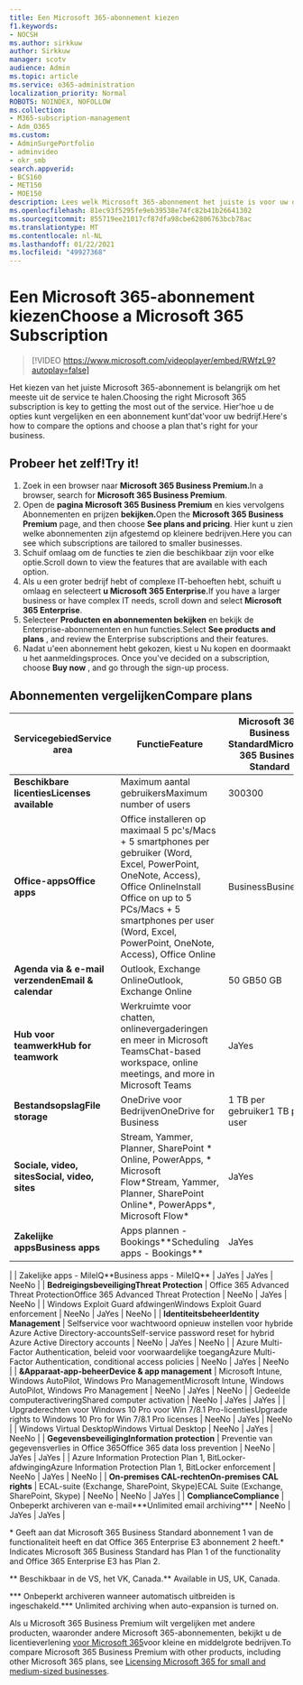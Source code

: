 ```yaml
---
title: Een Microsoft 365-abonnement kiezen
f1.keywords:
- NOCSH
ms.author: sirkkuw
author: Sirkkuw
manager: scotv
audience: Admin
ms.topic: article
ms.service: o365-administration
localization_priority: Normal
ROBOTS: NOINDEX, NOFOLLOW
ms.collection:
- M365-subscription-management
- Adm_O365
ms.custom:
- AdminSurgePortfolio
- adminvideo
- okr_smb
search.appverid:
- BCS160
- MET150
- MOE150
description: Lees welk Microsoft 365-abonnement het juiste is voor uw organisatie.
ms.openlocfilehash: 81ec93f5295fe9eb39538e74fc82b41b26641302
ms.sourcegitcommit: 855719ee21017cf87dfa98cbe62806763bcb78ac
ms.translationtype: MT
ms.contentlocale: nl-NL
ms.lasthandoff: 01/22/2021
ms.locfileid: "49927368"
---
```

# <a name="choose-a-microsoft-365-subscription"></a><span data-ttu-id="d3669-103">Een Microsoft 365-abonnement kiezen</span><span class="sxs-lookup"><span data-stu-id="d3669-103">Choose a Microsoft 365 Subscription</span></span>

> [!VIDEO https://www.microsoft.com/videoplayer/embed/RWfzL9?autoplay=false]

<span data-ttu-id="d3669-104">Het kiezen van het juiste Microsoft 365-abonnement is belangrijk om het meeste uit de service te halen.</span><span class="sxs-lookup"><span data-stu-id="d3669-104">Choosing the right Microsoft 365 subscription is key to getting the most out of the service.</span></span> <span data-ttu-id="d3669-105">Hier&#39;hoe u de opties kunt vergelijken en een abonnement kunt&#39;dat&#39;voor uw bedrijf.</span><span class="sxs-lookup"><span data-stu-id="d3669-105">Here&#39;s how to compare the options and choose a plan that&#39;s right for your business.</span></span>

## <a name="try-it"></a><span data-ttu-id="d3669-106">Probeer het zelf!</span><span class="sxs-lookup"><span data-stu-id="d3669-106">Try it!</span></span>

1. <span data-ttu-id="d3669-107">Zoek in een browser naar **Microsoft 365 Business Premium.**</span><span class="sxs-lookup"><span data-stu-id="d3669-107">In a browser, search for  **Microsoft 365 Business Premium**.</span></span>
2. <span data-ttu-id="d3669-108">Open de **pagina Microsoft 365 Business Premium** en kies vervolgens Abonnementen en prijzen **bekijken.**</span><span class="sxs-lookup"><span data-stu-id="d3669-108">Open the  **Microsoft 365 Business Premium**  page, and then choose  **See plans and pricing**.</span></span> <span data-ttu-id="d3669-109">Hier kunt u zien welke abonnementen zijn afgestemd op kleinere bedrijven.</span><span class="sxs-lookup"><span data-stu-id="d3669-109">Here you can see which subscriptions are tailored to smaller businesses.</span></span>
3. <span data-ttu-id="d3669-110">Schuif omlaag om de functies te zien die beschikbaar zijn voor elke optie.</span><span class="sxs-lookup"><span data-stu-id="d3669-110">Scroll down to view the features that are available with each option.</span></span>
4. <span data-ttu-id="d3669-111">Als u een groter bedrijf hebt of complexe IT-behoeften hebt, schuift u omlaag en selecteert **u Microsoft 365 Enterprise.**</span><span class="sxs-lookup"><span data-stu-id="d3669-111">If you have a larger business or have complex IT needs, scroll down and select  **Microsoft 365 Enterprise**.</span></span>
5. <span data-ttu-id="d3669-112">Selecteer  **Producten en abonnementen bekijken** en bekijk de Enterprise-abonnementen en hun functies.</span><span class="sxs-lookup"><span data-stu-id="d3669-112">Select  **See products and plans** , and review the Enterprise subscriptions and their features.</span></span>
6. <span data-ttu-id="d3669-113">Nadat u&#39;een abonnement hebt gekozen, kiest u Nu kopen en doormaakt u het aanmeldingsproces. </span><span class="sxs-lookup"><span data-stu-id="d3669-113">Once you&#39;ve decided on a subscription, choose  **Buy now** , and go through the sign-up process.</span></span>

## <a name="compare-plans"></a><span data-ttu-id="d3669-114">Abonnementen vergelijken</span><span class="sxs-lookup"><span data-stu-id="d3669-114">Compare plans</span></span>

| <span data-ttu-id="d3669-115">**Servicegebied**</span><span class="sxs-lookup"><span data-stu-id="d3669-115">**Service area**</span></span> | <span data-ttu-id="d3669-116">**Functie**</span><span class="sxs-lookup"><span data-stu-id="d3669-116">**Feature**</span></span> | <span data-ttu-id="d3669-117">**Microsoft 365 Business Standard**</span><span class="sxs-lookup"><span data-stu-id="d3669-117">**Microsoft 365 Business Standard**</span></span> | <span data-ttu-id="d3669-118">**Microsoft 365 Business Premium**</span><span class="sxs-lookup"><span data-stu-id="d3669-118">**Microsoft 365 Business Premium**</span></span> | <span data-ttu-id="d3669-119">**Office 365 Enterprise E3**</span><span class="sxs-lookup"><span data-stu-id="d3669-119">**Office 365 Enterprise E3**</span></span> |
| --- | --- | --- | --- | --- |
| <span data-ttu-id="d3669-120">**Beschikbare licenties**</span><span class="sxs-lookup"><span data-stu-id="d3669-120">**Licenses available**</span></span> | <span data-ttu-id="d3669-121">Maximum aantal gebruikers</span><span class="sxs-lookup"><span data-stu-id="d3669-121">Maximum number of users</span></span> | <span data-ttu-id="d3669-122">300</span><span class="sxs-lookup"><span data-stu-id="d3669-122">300</span></span> | <span data-ttu-id="d3669-123">300</span><span class="sxs-lookup"><span data-stu-id="d3669-123">300</span></span> | <span data-ttu-id="d3669-124">Onbeperkt</span><span class="sxs-lookup"><span data-stu-id="d3669-124">Unlimited</span></span> |
| <span data-ttu-id="d3669-125">**Office-apps**</span><span class="sxs-lookup"><span data-stu-id="d3669-125">**Office apps**</span></span> | <span data-ttu-id="d3669-126">Office installeren op maximaal 5 pc's/Macs + 5 smartphones per gebruiker (Word, Excel, PowerPoint, OneNote, Access), Office Online</span><span class="sxs-lookup"><span data-stu-id="d3669-126">Install Office on up to 5 PCs/Macs + 5 smartphones per user (Word, Excel, PowerPoint, OneNote, Access), Office Online</span></span> | <span data-ttu-id="d3669-127">Business</span><span class="sxs-lookup"><span data-stu-id="d3669-127">Business</span></span> | <span data-ttu-id="d3669-128">Business</span><span class="sxs-lookup"><span data-stu-id="d3669-128">Business</span></span> | <span data-ttu-id="d3669-129">ProPlus</span><span class="sxs-lookup"><span data-stu-id="d3669-129">ProPlus</span></span> |
| <span data-ttu-id="d3669-130">**Agenda via &amp; e-mail verzenden**</span><span class="sxs-lookup"><span data-stu-id="d3669-130">**Email &amp; calendar**</span></span> | <span data-ttu-id="d3669-131">Outlook, Exchange Online</span><span class="sxs-lookup"><span data-stu-id="d3669-131">Outlook, Exchange Online</span></span> | <span data-ttu-id="d3669-132">50 GB</span><span class="sxs-lookup"><span data-stu-id="d3669-132">50 GB</span></span> | <span data-ttu-id="d3669-133">50 GB</span><span class="sxs-lookup"><span data-stu-id="d3669-133">50 GB</span></span> | <span data-ttu-id="d3669-134">100 GB</span><span class="sxs-lookup"><span data-stu-id="d3669-134">100 GB</span></span> |
| <span data-ttu-id="d3669-135">**Hub voor teamwerk**</span><span class="sxs-lookup"><span data-stu-id="d3669-135">**Hub for teamwork**</span></span> | <span data-ttu-id="d3669-136">Werkruimte voor chatten, onlinevergaderingen en meer in Microsoft Teams</span><span class="sxs-lookup"><span data-stu-id="d3669-136">Chat-based workspace, online meetings, and more in Microsoft Teams</span></span> | <span data-ttu-id="d3669-137">Ja</span><span class="sxs-lookup"><span data-stu-id="d3669-137">Yes</span></span> | <span data-ttu-id="d3669-138">Ja</span><span class="sxs-lookup"><span data-stu-id="d3669-138">Yes</span></span> | <span data-ttu-id="d3669-139">Ja</span><span class="sxs-lookup"><span data-stu-id="d3669-139">Yes</span></span> |
| <span data-ttu-id="d3669-140">**Bestandsopslag**</span><span class="sxs-lookup"><span data-stu-id="d3669-140">**File storage**</span></span> | <span data-ttu-id="d3669-141">OneDrive voor Bedrijven</span><span class="sxs-lookup"><span data-stu-id="d3669-141">OneDrive for Business</span></span> | <span data-ttu-id="d3669-142">1 TB per gebruiker</span><span class="sxs-lookup"><span data-stu-id="d3669-142">1 TB per user</span></span> | <span data-ttu-id="d3669-143">1 TB per gebruiker</span><span class="sxs-lookup"><span data-stu-id="d3669-143">1 TB per user</span></span> | <span data-ttu-id="d3669-144">Onbeperkt</span><span class="sxs-lookup"><span data-stu-id="d3669-144">Unlimited</span></span> |
| <span data-ttu-id="d3669-145">**Sociale, video, sites**</span><span class="sxs-lookup"><span data-stu-id="d3669-145">**Social, video, sites**</span></span> | <span data-ttu-id="d3669-146">Stream, Yammer, Planner, SharePoint \* Online, PowerApps, \* Microsoft Flow\*</span><span class="sxs-lookup"><span data-stu-id="d3669-146">Stream, Yammer, Planner, SharePoint Online\*, PowerApps\*, Microsoft Flow\*</span></span> | <span data-ttu-id="d3669-147">Ja</span><span class="sxs-lookup"><span data-stu-id="d3669-147">Yes</span></span> | <span data-ttu-id="d3669-148">Ja</span><span class="sxs-lookup"><span data-stu-id="d3669-148">Yes</span></span> | <span data-ttu-id="d3669-149">Ja</span><span class="sxs-lookup"><span data-stu-id="d3669-149">Yes</span></span> |
| <span data-ttu-id="d3669-150">**Zakelijke apps**</span><span class="sxs-lookup"><span data-stu-id="d3669-150">**Business apps**</span></span> | <span data-ttu-id="d3669-151">Apps plannen - Bookings\*\*</span><span class="sxs-lookup"><span data-stu-id="d3669-151">Scheduling apps - Bookings\*\*</span></span> | <span data-ttu-id="d3669-152">Ja</span><span class="sxs-lookup"><span data-stu-id="d3669-152">Yes</span></span> | <span data-ttu-id="d3669-153">Ja</span><span class="sxs-lookup"><span data-stu-id="d3669-153">Yes</span></span> | <span data-ttu-id="d3669-154">Ja</span><span class="sxs-lookup"><span data-stu-id="d3669-154">Yes</span></span> |
|
 | <span data-ttu-id="d3669-155">Zakelijke apps - MileIQ\*\*</span><span class="sxs-lookup"><span data-stu-id="d3669-155">Business apps - MileIQ\*\*</span></span> | <span data-ttu-id="d3669-156">Ja</span><span class="sxs-lookup"><span data-stu-id="d3669-156">Yes</span></span> | <span data-ttu-id="d3669-157">Ja</span><span class="sxs-lookup"><span data-stu-id="d3669-157">Yes</span></span> | <span data-ttu-id="d3669-158">Nee</span><span class="sxs-lookup"><span data-stu-id="d3669-158">No</span></span> |
| <span data-ttu-id="d3669-159">**Bedreigingsbeveiliging**</span><span class="sxs-lookup"><span data-stu-id="d3669-159">**Threat Protection**</span></span> | <span data-ttu-id="d3669-160">Office 365 Advanced Threat Protection</span><span class="sxs-lookup"><span data-stu-id="d3669-160">Office 365 Advanced Threat Protection</span></span> | <span data-ttu-id="d3669-161">Nee</span><span class="sxs-lookup"><span data-stu-id="d3669-161">No</span></span> | <span data-ttu-id="d3669-162">Ja</span><span class="sxs-lookup"><span data-stu-id="d3669-162">Yes</span></span> | <span data-ttu-id="d3669-163">Nee</span><span class="sxs-lookup"><span data-stu-id="d3669-163">No</span></span> |
 | <span data-ttu-id="d3669-164">Windows Exploit Guard afdwingen</span><span class="sxs-lookup"><span data-stu-id="d3669-164">Windows Exploit Guard enforcement</span></span> | <span data-ttu-id="d3669-165">Nee</span><span class="sxs-lookup"><span data-stu-id="d3669-165">No</span></span> | <span data-ttu-id="d3669-166">Ja</span><span class="sxs-lookup"><span data-stu-id="d3669-166">Yes</span></span> | <span data-ttu-id="d3669-167">Nee</span><span class="sxs-lookup"><span data-stu-id="d3669-167">No</span></span> |
| <span data-ttu-id="d3669-168">**Identiteitsbeheer**</span><span class="sxs-lookup"><span data-stu-id="d3669-168">**Identity Management**</span></span> | <span data-ttu-id="d3669-169">Selfservice voor wachtwoord opnieuw instellen voor hybride Azure Active Directory-accounts</span><span class="sxs-lookup"><span data-stu-id="d3669-169">Self-service password reset for hybrid Azure Active Directory accounts</span></span> | <span data-ttu-id="d3669-170">Nee</span><span class="sxs-lookup"><span data-stu-id="d3669-170">No</span></span> | <span data-ttu-id="d3669-171">Ja</span><span class="sxs-lookup"><span data-stu-id="d3669-171">Yes</span></span> | <span data-ttu-id="d3669-172">Nee</span><span class="sxs-lookup"><span data-stu-id="d3669-172">No</span></span> |
 | <span data-ttu-id="d3669-173">Azure Multi-Factor Authentication, beleid voor voorwaardelijke toegang</span><span class="sxs-lookup"><span data-stu-id="d3669-173">Azure Multi-Factor Authentication, conditional access policies</span></span> | <span data-ttu-id="d3669-174">Nee</span><span class="sxs-lookup"><span data-stu-id="d3669-174">No</span></span> | <span data-ttu-id="d3669-175">Ja</span><span class="sxs-lookup"><span data-stu-id="d3669-175">Yes</span></span> | <span data-ttu-id="d3669-176">Nee</span><span class="sxs-lookup"><span data-stu-id="d3669-176">No</span></span> |
| <span data-ttu-id="d3669-177">**&amp;Apparaat-app-beheer**</span><span class="sxs-lookup"><span data-stu-id="d3669-177">**Device &amp; app management**</span></span> | <span data-ttu-id="d3669-178">Microsoft Intune, Windows AutoPilot, Windows Pro Management</span><span class="sxs-lookup"><span data-stu-id="d3669-178">Microsoft Intune, Windows AutoPilot, Windows Pro Management</span></span> | <span data-ttu-id="d3669-179">Nee</span><span class="sxs-lookup"><span data-stu-id="d3669-179">No</span></span> | <span data-ttu-id="d3669-180">Ja</span><span class="sxs-lookup"><span data-stu-id="d3669-180">Yes</span></span> | <span data-ttu-id="d3669-181">Nee</span><span class="sxs-lookup"><span data-stu-id="d3669-181">No</span></span> |
 | <span data-ttu-id="d3669-182">Gedeelde computeractivering</span><span class="sxs-lookup"><span data-stu-id="d3669-182">Shared computer activation</span></span> | <span data-ttu-id="d3669-183">Nee</span><span class="sxs-lookup"><span data-stu-id="d3669-183">No</span></span> | <span data-ttu-id="d3669-184">Ja</span><span class="sxs-lookup"><span data-stu-id="d3669-184">Yes</span></span> | <span data-ttu-id="d3669-185">Ja</span><span class="sxs-lookup"><span data-stu-id="d3669-185">Yes</span></span> |
 | <span data-ttu-id="d3669-186">Upgraderechten voor Windows 10 Pro voor Win 7/8.1 Pro-licenties</span><span class="sxs-lookup"><span data-stu-id="d3669-186">Upgrade rights to Windows 10 Pro for Win 7/8.1 Pro licenses</span></span> | <span data-ttu-id="d3669-187">Nee</span><span class="sxs-lookup"><span data-stu-id="d3669-187">No</span></span> | <span data-ttu-id="d3669-188">Ja</span><span class="sxs-lookup"><span data-stu-id="d3669-188">Yes</span></span> | <span data-ttu-id="d3669-189">Nee</span><span class="sxs-lookup"><span data-stu-id="d3669-189">No</span></span> |
 | <span data-ttu-id="d3669-190">Windows Virtual Desktop</span><span class="sxs-lookup"><span data-stu-id="d3669-190">Windows Virtual Desktop</span></span> | <span data-ttu-id="d3669-191">Nee</span><span class="sxs-lookup"><span data-stu-id="d3669-191">No</span></span> | <span data-ttu-id="d3669-192">Ja</span><span class="sxs-lookup"><span data-stu-id="d3669-192">Yes</span></span> | <span data-ttu-id="d3669-193">Nee</span><span class="sxs-lookup"><span data-stu-id="d3669-193">No</span></span> |
| <span data-ttu-id="d3669-194">**Gegevensbeveiliging**</span><span class="sxs-lookup"><span data-stu-id="d3669-194">**Information protection**</span></span> | <span data-ttu-id="d3669-195">Preventie van gegevensverlies in Office 365</span><span class="sxs-lookup"><span data-stu-id="d3669-195">Office 365 data loss prevention</span></span> | <span data-ttu-id="d3669-196">Nee</span><span class="sxs-lookup"><span data-stu-id="d3669-196">No</span></span> | <span data-ttu-id="d3669-197">Ja</span><span class="sxs-lookup"><span data-stu-id="d3669-197">Yes</span></span> | <span data-ttu-id="d3669-198">Ja</span><span class="sxs-lookup"><span data-stu-id="d3669-198">Yes</span></span> |
 | <span data-ttu-id="d3669-199">Azure Information Protection Plan 1, BitLocker-afdwinging</span><span class="sxs-lookup"><span data-stu-id="d3669-199">Azure Information Protection Plan 1, BitLocker enforcement</span></span> | <span data-ttu-id="d3669-200">Nee</span><span class="sxs-lookup"><span data-stu-id="d3669-200">No</span></span> | <span data-ttu-id="d3669-201">Ja</span><span class="sxs-lookup"><span data-stu-id="d3669-201">Yes</span></span> | <span data-ttu-id="d3669-202">Nee</span><span class="sxs-lookup"><span data-stu-id="d3669-202">No</span></span> |
| <span data-ttu-id="d3669-203">**On-premises CAL-rechten**</span><span class="sxs-lookup"><span data-stu-id="d3669-203">**On-premises CAL rights**</span></span> | <span data-ttu-id="d3669-204">ECAL-suite (Exchange, SharePoint, Skype)</span><span class="sxs-lookup"><span data-stu-id="d3669-204">ECAL Suite (Exchange, SharePoint, Skype)</span></span> | <span data-ttu-id="d3669-205">Nee</span><span class="sxs-lookup"><span data-stu-id="d3669-205">No</span></span> | <span data-ttu-id="d3669-206">Nee</span><span class="sxs-lookup"><span data-stu-id="d3669-206">No</span></span> | <span data-ttu-id="d3669-207">Ja</span><span class="sxs-lookup"><span data-stu-id="d3669-207">Yes</span></span> |
| <span data-ttu-id="d3669-208">**Compliance**</span><span class="sxs-lookup"><span data-stu-id="d3669-208">**Compliance**</span></span> | <span data-ttu-id="d3669-209">Onbeperkt archiveren van e-mail\*\*\*</span><span class="sxs-lookup"><span data-stu-id="d3669-209">Unlimited email archiving\*\*\*</span></span> | <span data-ttu-id="d3669-210">Nee</span><span class="sxs-lookup"><span data-stu-id="d3669-210">No</span></span> | <span data-ttu-id="d3669-211">Ja</span><span class="sxs-lookup"><span data-stu-id="d3669-211">Yes</span></span> | <span data-ttu-id="d3669-212">Ja</span><span class="sxs-lookup"><span data-stu-id="d3669-212">Yes</span></span> |

<span data-ttu-id="d3669-213">\* Geeft aan dat Microsoft 365 Business Standard abonnement 1 van de functionaliteit heeft en dat Office 365 Enterprise E3 abonnement 2 heeft.</span><span class="sxs-lookup"><span data-stu-id="d3669-213">\* Indicates Microsoft 365 Business Standard has Plan 1 of the functionality and Office 365 Enterprise E3 has Plan 2.</span></span>

<span data-ttu-id="d3669-214">\*\* Beschikbaar in de VS, het VK, Canada.</span><span class="sxs-lookup"><span data-stu-id="d3669-214">\*\* Available in US, UK, Canada.</span></span>

<span data-ttu-id="d3669-215">\*\*\* Onbeperkt archiveren wanneer automatisch uitbreiden is ingeschakeld.</span><span class="sxs-lookup"><span data-stu-id="d3669-215">\*\*\* Unlimited archiving when auto-expansion is turned on.</span></span>

<span data-ttu-id="d3669-216">Als u Microsoft 365 Business Premium wilt vergelijken met andere producten, waaronder andere Microsoft 365-abonnementen, bekijkt u de licentieverlening [voor Microsoft 365](https://docs.microsoft.com/office365/servicedescriptions/microsoft-365-service-descriptions/licensing-microsoft-365-in-smb)voor kleine en middelgrote bedrijven.</span><span class="sxs-lookup"><span data-stu-id="d3669-216">To compare Microsoft 365 Business Premium with other products, including other Microsoft 365 plans, see [Licensing Microsoft 365 for small and medium-sized businesses](https://docs.microsoft.com/office365/servicedescriptions/microsoft-365-service-descriptions/licensing-microsoft-365-in-smb).</span></span>